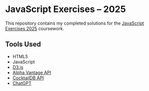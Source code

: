 # JavaScript Exercises – 2025
This repository contains my completed solutions for the [JavaScript Exercises 2025](https://github.com/prof-rossetti/js-exercises-2025) coursework. 

## Tools Used
- HTML5
- JavaScript
- [D3.js](https://d3js.org/)
- [Alpha Vantage API](https://www.alphavantage.co/documentation/)
- [CocktailDB API](https://www.thecocktaildb.com/api.php)
- [ChatGPT](https://chatgpt.com/)
